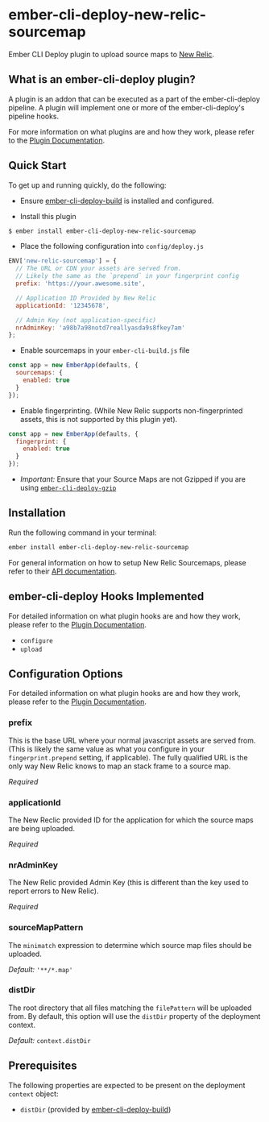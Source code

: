 # ember-cli-deploy-new-relic-sourcemap
Ember CLI Deploy plugin to upload source maps to [New Relic](https://newrelic.com).

## What is an ember-cli-deploy plugin?
A plugin is an addon that can be executed as a part of the ember-cli-deploy pipeline. A plugin will implement one or more of the ember-cli-deploy's pipeline hooks.

For more information on what plugins are and how they work, please refer to the [Plugin Documentation](http://ember-cli.github.io/ember-cli-deploy/plugins).

## Quick Start
To get up and running quickly, do the following:

- Ensure [ember-cli-deploy-build](https://github.com/zapnito/ember-cli-deploy-build) is installed and configured.

- Install this plugin

```bash
$ ember install ember-cli-deploy-new-relic-sourcemap
```

- Place the following configuration into `config/deploy.js`

```js
ENV['new-relic-sourcemap'] = {
  // The URL or CDN your assets are served from.
  // Likely the same as the `prepend` in your fingerprint config
  prefix: 'https://your.awesome.site',

  // Application ID Provided by New Relic
  applicationId: '12345678',

  // Admin Key (not application-specific)
  nrAdminKey: 'a98b7a98notd7reallyasda9s8fkey7am'
};
```

- Enable sourcemaps in your `ember-cli-build.js` file

```js
const app = new EmberApp(defaults, {
  sourcemaps: {
    enabled: true
  }
});
```

- Enable fingerprinting. (While New Relic supports non-fingerprinted assets, this is not supported by this plugin yet).

```js
const app = new EmberApp(defaults, {
  fingerprint: {
    enabled: true
  }
});
```

- _Important:_ Ensure that your Source Maps are not Gzipped if you are using [`ember-cli-deploy-gzip`](https://github.com/ember-cli-deploy/ember-cli-deploy-gzip)


## Installation
Run the following command in your terminal:

```bash
ember install ember-cli-deploy-new-relic-sourcemap
```

For general information on how to setup New Relic Sourcemaps, please refer to their [API documentation](https://docs.newrelic.com/docs/browser/new-relic-browser/browser-pro-features/push-source-maps-api).

## ember-cli-deploy Hooks Implemented

For detailed information on what plugin hooks are and how they work, please refer to the [Plugin Documentation](http://ember-cli.github.io/ember-cli-deploy/plugins).

- `configure`
- `upload`

## Configuration Options

For detailed information on what plugin hooks are and how they work, please refer to the [Plugin Documentation](http://ember-cli.github.io/ember-cli-deploy/plugins).

### prefix

This is the base URL where your normal javascript assets are served from. (This is likely the same value as what you configure in your `fingerprint.prepend` setting, if applicable). The fully qualified URL is the only way New Relic knows to map an stack frame to a source map.

*Required*

### applicationId

The New Reclic provided ID for the application for which the source maps are being uploaded.

*Required*

### nrAdminKey

The New Relic provided Admin Key (this is different than the key used to report errors to New Relic).

*Required*

### sourceMapPattern

The `minimatch` expression to determine which source map files should be uploaded.

*Default:* `'**/*.map'`

### distDir

The root directory that all files matching the `filePattern` will be uploaded from. By default, this option will use the `distDir` property of the deployment context.

*Default:* `context.distDir`


## Prerequisites

The following properties are expected to be present on the deployment `context` object:

- `distDir` (provided by [ember-cli-deploy-build](https://github.com/zapnito/ember-cli-deploy-build))
